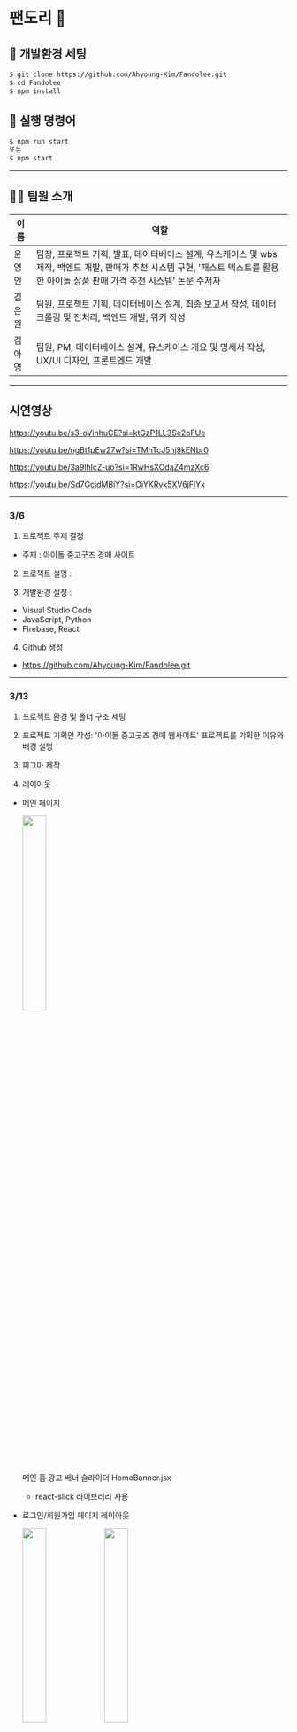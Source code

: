 # 팬도리 🐼

## 🔧 개발환경 세팅

```bash
$ git clone https://github.com/Ahyoung-Kim/Fandolee.git
$ cd Fandolee
$ npm install
```

## 💚 실행 명령어

```bash
$ npm run start
또는
$ npm start
```

---

## 👩‍🔧 팀원 소개

| 이름   | 역할                                                                                                  |
| ------ | ----------------------------------------------------------------------------------------------------- |
| 윤영인 | 팀장, 프로젝트 기획, 발표, 데이터베이스 설계, 유스케이스 및 wbs 제작, 백엔드 개발, 판매가 추천 시스템 구현, '패스트 텍스트를 활용한 아이돌 상품 판매 가격 추천 시스템' 논문 주저자 |
| 김은원 | 팀원, 프로젝트 기획, 데이터베이스 설계, 최종 보고서 작성, 데이터 크롤링 및 전처리, 백엔드 개발, 위키 작성  |
| 김아영 | 팀원, PM, 데이터베이스 설계, 유스케이스 개요 및 명세서 작성, UX/UI 디자인, 프론트엔드 개발                |

---

## 시연영상

https://youtu.be/s3-oVinhuCE?si=ktGzP1LL3Se2oFUe

https://youtu.be/ngBt1pEw27w?si=TMhTcJ5hj9kENbr0

https://youtu.be/3a9lhIcZ-uo?si=1RwHsXOdaZ4mzXc6

https://youtu.be/Sd7GcjdMBiY?si=OiYKRvk5XV6jFlYx

---

### 3/6

1.  프로젝트 주제 결정

- 주제 : 아이돌 중고굿즈 경매 사이트

2.  프로젝트 설명 :

3.  개발환경 설정 :

- Visual Studio Code
- JavaScript, Python
- Firebase, React

4.  Github 생성

- https://github.com/Ahyoung-Kim/Fandolee.git

---

### 3/13

1.  프로젝트 환경 및 폴더 구조 세팅

2.  프로젝트 기획안 작성: '아이돌 중고굿즈 경매 웹사이트' 프로젝트를 기획한 이유와 배경 설명

3.  피그마 제작

4.  레이아웃

- 메인 페이지

  <img width="30%" src="https://user-images.githubusercontent.com/92067715/226100071-9eb16e2d-0dd9-400f-8258-fef5fe5cd3f2.png" />

  메인 홈 광고 배너 슬라이더 HomeBanner.jsx

  - react-slick 라이브러리 사용

- 로그인/회원가입 페이지 레이아웃

  <img width="30%" src="https://user-images.githubusercontent.com/92067715/226100436-4cb4f0b1-93bc-45cb-8e55-23740a56ecd3.png"/>

  <img width="30%" src="https://user-images.githubusercontent.com/92067715/226100459-175d75c9-1f6a-4adf-bb2a-4d617d5c3588.png" />

5.  로그인/로그아웃 기능 연동

    Firebase 의 signInWithEmailAndPassword 메소드를 이용해 이메일과 비밀번호로 로그인 기능 연동

    로그인 완료 후 반환 받은 유저 정보를 sessionStroge 에 저장

    sessionStorage에 저장되어 있는 유저 정보를 가져오는 커스텀 훅 useUser 정의

---

### 3/20

1.  SWOT 분석

2.  가격 추천 (머신러닝) 이슈 해결

    판매자가 거래하려는 아이템과 '비슷한 유형의 과거에 거래된 아이템들'의 데이터를 추출하여 최저가와 최고가를 분석한다.

    판매자가 거래 금액 범위를 알맞게 지정할 수 있도록 이 가격을 추천한다.

3.  프로젝트 플로우 작성

4.  데이터 베이스 구상 - product, user, chatroom (투찰 및 거래)

5.  구현

- 회원가입

  createUserWithEmailAndPassword 함수로 이메일과 비밀번호로 계정을 생성하여 파이어베이스 Authentication에 저장

  닉네임과 이름을 추가로 입력받아 파이어베이스 Firestore Database의 ‘users’/’uid’ 문서에 필드 추가

  입력칸이 비어있으면 가입이 되지 않고 setError에 문구를 넣어 경고 문구를 <span>에 띄움

  비밀번호는 8~20자 내로 생성되도록 제한하고, 닉네임과 이메일은 중복 사용이 불가

- 마이페이지 레이아웃 및 데이터 연동

---

### 3/27

1. 경매 게시글 포스팅 페이지 - 날짜 이슈 논의

캘린더 형식으로 구현하여 입력 받은 날짜를 타임스탬프로 변환

2. 가격 추천 알고리즘 - 데이터 추출 논의

웹 크롤링으로 '번개장터'의 데이터를 추출하여 낙찰 기한과 가격을 학습

3. 부가적인 기능 논의

- 회원 탈퇴

- 아이디/비번 찾기

- 경매 시스템을 악용하는 사례 방지 (가격 제시를 높게 하고 구매를 하지 않는 행위): 3번의 경고 후 블랙리스트 회원으로 전환

4. 구현

- 프로필 사진 업로드 및 삭제

- 로그아웃 후 이동하는 페이지가 모두 다르도록 구현

- 현재 페이지에서 로그인할 경우 현재 페이지로 다시 돌아오도록 수정

- 경매 상품 게시글 포스팅 페이지 구현 : 날짜 - 캘린더

- 피그마 디자인 수정, 유저 페이지 레이아웃

---

### 4/3

1. 콘텐츠 기반 필터링 학습을 위한 데이터 추출 관련 논의

- 분석 어플: 트위터, 포카마켓, 번개장터

- 한 달 내에 나온 앨범은 다른 앨범에 비해 2배 비쌈

- 각 그룹 별 인기 멤버 순위: 인스타그램 개인 사진 좋아요로 분석

- 분석할 굿즈: 포토카드, 앨범, 응원봉

2. 구현

- 투찰 채팅 (임시)

- 경매 상품 게시글 포스팅 페이지

- 게시글 정렬 페이지 (그룹명과 굿즈 종류로 검색 가능)

- 경매 포스팅 페이지 및 기능 연동

- 마이페이지 - 프로필 탭, 찜목록 탭, 채팅 탭

---

### 4/10

1. 데이터베이스 구조 관련 회의 진행

---

### 4/21

1. 콘텐츠 기반 필터링을 위한 데이터 벡터화 방법 논의

- TF-IDF에서 패스트텍스트(FastText) 기반 벡터화로 변경

2. 데이터가 없을 경우

- 웹 크롤링 진행

3. 상품명이 한글일 경우, 토큰화 진행

---

### 5/4

1. 유스케이스 회의

---

### 5/8

1. 수정 및 낙찰 기능 논의

2. 상품 이미지 개수 논의

3. 패스트 텍스트 연결

4. 찜 기능 구현

5. useOwner, useProduct 훅 생성 및 상세 페이지 수정

---

### 5/15

1. 교환 찜 기능, 상세페이지 구현

2. 경매 기간 종료 후 낙찰 및 거래/교환 채팅 구현

3. UI/UX

- 경매 채팅, 교환 상세 페이지

- 경매 게시글 이미지 배열 처리

4. 유저 페이지: 교환 탭 데이터 연동

5. 마이 페이지: 채팅 탭 데이터 연동

---

### 5/26

1. 데이터 전처리 및 정확도 측정

- 크롤링한 데이터에서 필요없는 데이터 제거

- 키워드 추출 후 모델링
  
---
  
### 6/3

1. 메인 페이지 추천 상품 구현
  
2. 추가 구현 논의
  
  - 검색
  
  - 판매가 추천 시 상품명 띄우기
  
3. 수정할 부분
  
  - 프로필 사진 없는 사용자 404 에러 처리
  
  - 거래 내역: 자신이 판매한 상품, 구매한 상품의 거래 내역 추가
  
---
  
### 6/5

1. 추천 상품(메인페이지)로 인해 파이어베이스가 락이 되는 이슈 해결
  
2. 수정할 에러 논의
  
  - 검색: 검색어가 모두 포함된 상품만 검색되도록, 아이돌, 카테고리 모두 설정하지 않아도 검색되도록 수정
  
  - 프로필 사진 삭제 시 스토리지 링크가 삭제되어 발생하는 404 에러: 삭제 시 기본 이미지를 업로드 하도록 수정
  
  - 판매가 추천: 데이터가 없는 경우 -> 번개장터 사이트 연결
  
  

